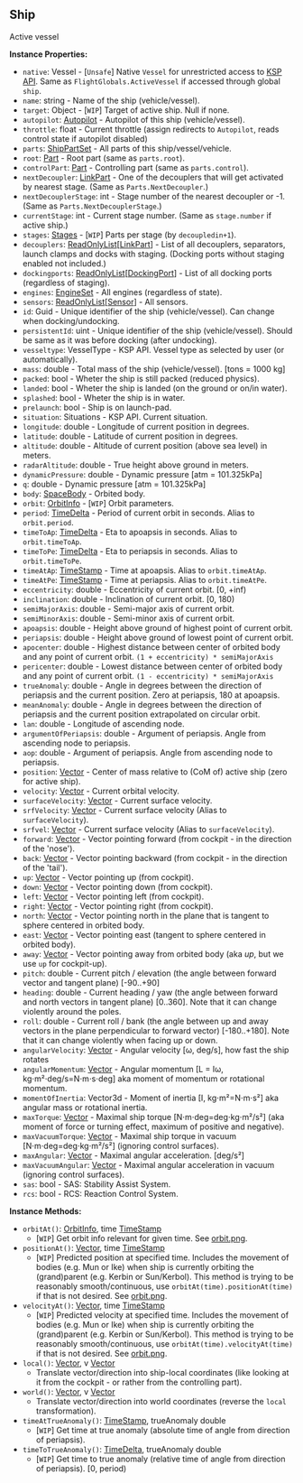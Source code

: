 ## Ship

Active vessel


**Instance Properties:**
- `native`: Vessel - \[`Unsafe`\] Native `Vessel` for unrestricted access to [KSP API](https://kerbalspaceprogram.com/api/class_vessel.html). Same as `FlightGlobals.ActiveVessel` if accessed through global `ship`.
- `name`: string - Name of the ship (vehicle/vessel).
- `target`: Object - \[`WIP`\] Target of active ship. Null if none.
- `autopilot`: [Autopilot](Autopilot.md) - Autopilot of this ship (vehicle/vessel).
- `throttle`: float - Current throttle (assign redirects to `Autopilot`, reads control state if autopilot disabled)
- `parts`: [ShipPartSet](../Parts/ShipPartSet.md) - All parts of this ship/vessel/vehicle.
- `root`: [Part](../Parts/PartBase.md) - Root part (same as `parts.root`).
- `controlPart`: [Part](../Parts/PartBase.md) - Controlling part (same as `parts.control`).
- `nextDecoupler`: [LinkPart](../Parts/LinkPart.md) - One of the decouplers that will get activated by nearest stage. (Same as `Parts.NextDecoupler`.)
- `nextDecouplerStage`: int - Stage number of the nearest decoupler or -1. (Same as `Parts.NextDecouplerStage`.)
- `currentStage`: int - Current stage number. (Same as `stage.number` if active ship.)
- `stages`: [Stages](../Parts/Stages.md) - \[`WIP`\] Parts per stage (by `decoupledin+1`).
- `decouplers`: [ReadOnlyList](ReadOnlyList.1.md)\[[LinkPart](../Parts/LinkPart.md)\] - List of all decouplers, separators, launch clamps and docks with staging. (Docking ports without staging enabled not included.)
- `dockingports`: [ReadOnlyList](ReadOnlyList.1.md)\[[DockingPort](../Parts/DockingPort.md)\] - List of all docking ports (regardless of staging).
- `engines`: [EngineSet](../Parts/EngineSet.md) - All engines (regardless of state).
- `sensors`: [ReadOnlyList](ReadOnlyList.1.md)\[[Sensor](../Parts/Sensor.md)\] - All sensors.
- `id`: Guid - Unique identifier of the ship (vehicle/vessel). Can change when docking/undocking.
- `persistentId`: uint - Unique identifier of the ship (vehicle/vessel). Should be same as it was before docking (after undocking).
- `vesseltype`: VesselType - KSP API. Vessel type as selected by user (or automatically).
- `mass`: double - Total mass of the ship (vehicle/vessel). [tons = 1000 kg]
- `packed`: bool - Wheter the ship is still packed (reduced physics).
- `landed`: bool - Wheter the ship is landed (on the ground or on/in water).
- `splashed`: bool - Wheter the ship is in water.
- `prelaunch`: bool - Ship is on launch-pad.
- `situation`: Situations - KSP API. Current situation.
- `longitude`: double - Longitude of current position in degrees.
- `latitude`: double - Latitude of current position in degrees.
- `altitude`: double - Altitude of current position (above sea level) in meters.
- `radarAltitude`: double - True height above ground in meters.
- `dynamicPressure`: double - Dynamic pressure [atm = 101.325kPa]
- `q`: double - Dynamic pressure [atm = 101.325kPa]
- `body`: [SpaceBody](SpaceBody.md) - Orbited body.
- `orbit`: [OrbitInfo](OrbitInfo.md) - \[`WIP`\] Orbit parameters.
- `period`: [TimeDelta](TimeDelta.md) - Period of current orbit in seconds. Alias to `orbit.period`.
- `timeToAp`: [TimeDelta](TimeDelta.md) - Eta to apoapsis in seconds. Alias to `orbit.timeToAp`.
- `timeToPe`: [TimeDelta](TimeDelta.md) - Eta to periapsis in seconds. Alias to `orbit.timeToPe`.
- `timeAtAp`: [TimeStamp](TimeStamp.md) - Time at apoapsis. Alias to `orbit.timeAtAp`.
- `timeAtPe`: [TimeStamp](TimeStamp.md) - Time at periapsis. Alias to `orbit.timeAtPe`.
- `eccentricity`: double - Eccentricity of current orbit. \[0, +inf)
- `inclination`: double - Inclination of current orbit. \[0, 180)
- `semiMajorAxis`: double - Semi-major axis of current orbit.
- `semiMinorAxis`: double - Semi-minor axis of current orbit.
- `apoapsis`: double - Height above ground of highest point of current orbit.
- `periapsis`: double - Height above ground of lowest point of current orbit.
- `apocenter`: double - Highest distance between center of orbited body and any point of current orbit. `(1 + eccentricity) * semiMajorAxis`
- `pericenter`: double - Lowest distance between center of orbited body and any point of current orbit. `(1 - eccentricity) * semiMajorAxis`
- `trueAnomaly`: double - Angle in degrees between the direction of periapsis and the current position. Zero at periapsis, 180 at apoapsis.
- `meanAnomaly`: double - Angle in degrees between the direction of periapsis and the current position extrapolated on circular orbit.
- `lan`: double - Longitude of ascending node.
- `argumentOfPeriapsis`: double - Argument of periapsis. Angle from ascending node to periapsis.
- `aop`: double - Argument of periapsis. Angle from ascending node to periapsis.
- `position`: [Vector](Vector.md) - Center of mass relative to (CoM of) active ship (zero for active ship).
- `velocity`: [Vector](Vector.md) - Current orbital velocity.
- `surfaceVelocity`: [Vector](Vector.md) - Current surface velocity.
- `srfVelocity`: [Vector](Vector.md) - Current surface velocity (Alias to `surfaceVelocity`).
- `srfvel`: [Vector](Vector.md) - Current surface velocity (Alias to `surfaceVelocity`).
- `forward`: [Vector](Vector.md) - Vector pointing forward (from cockpit - in the direction of the 'nose').
- `back`: [Vector](Vector.md) - Vector pointing backward (from cockpit - in the direction of the 'tail').
- `up`: [Vector](Vector.md) - Vector pointing up (from cockpit).
- `down`: [Vector](Vector.md) - Vector pointing down (from cockpit).
- `left`: [Vector](Vector.md) - Vector pointing left (from cockpit).
- `right`: [Vector](Vector.md) - Vector pointing right (from cockpit).
- `north`: [Vector](Vector.md) - Vector pointing north in the plane that is tangent to sphere centered in orbited body.
- `east`: [Vector](Vector.md) - Vector pointing east (tangent to sphere centered in orbited body).
- `away`: [Vector](Vector.md) - Vector pointing away from orbited body (aka *up*, but we use `up` for cockpit-up).
- `pitch`: double - Current pitch / elevation (the angle between forward vector and tangent plane) \[-90..+90]
- `heading`: double - Current heading / yaw (the angle between forward and north vectors in tangent plane) \[0..360]. Note that it can change violently around the poles.
- `roll`: double - Current roll / bank (the angle between up and away vectors in the plane perpendicular to forward vector) \[-180..+180]. 
Note that it can change violently when facing up or down.
- `angularVelocity`: [Vector](Vector.md) - Angular velocity \[ω, deg/s], how fast the ship rotates
- `angularMomentum`: [Vector](Vector.md) - Angular momentum \[L = Iω, kg⋅m²⋅deg/s=N⋅m⋅s⋅deg] aka moment of momentum or rotational momentum.
- `momentOfInertia`: Vector3d - Moment of inertia \[I, kg⋅m²=N⋅m⋅s²] aka angular mass or rotational inertia.
- `maxTorque`: [Vector](Vector.md) - Maximal ship torque \[N⋅m⋅deg=deg⋅kg⋅m²/s²] (aka moment of force or turning effect, maximum of positive and negative).
- `maxVacuumTorque`: [Vector](Vector.md) - Maximal ship torque in vacuum \[N⋅m⋅deg=deg⋅kg⋅m²/s²] (ignoring control surfaces).
- `maxAngular`: [Vector](Vector.md) - Maximal angular acceleration. \[deg/s²]
- `maxVacuumAngular`: [Vector](Vector.md) - Maximal angular acceleration in vacuum (ignoring control surfaces).
- `sas`: bool - SAS: Stability Assist System.
- `rcs`: bool - RCS: Reaction Control System.

**Instance Methods:**
- `orbitAt()`: [OrbitInfo](OrbitInfo.md), time [TimeStamp](TimeStamp.md)
  - \[`WIP`\] Get orbit info relevant for given time. See [orbit.png](orbit.png).
- `positionAt()`: [Vector](Vector.md), time [TimeStamp](TimeStamp.md)
  - \[`WIP`\] Predicted position at specified time. Includes the movement of bodies (e.g. Mun or Ike) when ship is currently orbiting the (grand)parent (e.g. Kerbin or Sun/Kerbol). This method is trying to be reasonably smooth/continuous, use `orbitAt(time).positionAt(time)` if that is not desired. See [orbit.png](orbit.png).
- `velocityAt()`: [Vector](Vector.md), time [TimeStamp](TimeStamp.md)
  - \[`WIP`\] Predicted velocity at specified time. Includes the movement of bodies (e.g. Mun or Ike) when ship is currently orbiting the (grand)parent (e.g. Kerbin or Sun/Kerbol). This method is trying to be reasonably smooth/continuous, use `orbitAt(time).velocityAt(time)` if that is not desired. See [orbit.png](orbit.png).
- `local()`: [Vector](Vector.md), v [Vector](Vector.md)
  - Translate vector/direction into ship-local coordinates (like looking at it from the cockpit - or rather from the controlling part).
- `world()`: [Vector](Vector.md), v [Vector](Vector.md)
  - Translate vector/direction into world coordinates (reverse the `local` transformation).
- `timeAtTrueAnomaly()`: [TimeStamp](TimeStamp.md), trueAnomaly double
  - \[`WIP`\] Get time at true anomaly (absolute time of angle from direction of periapsis).
- `timeToTrueAnomaly()`: [TimeDelta](TimeDelta.md), trueAnomaly double
  - \[`WIP`\] Get time to true anomaly (relative time of angle from direction of periapsis). [0, period)
